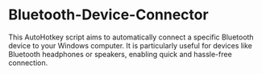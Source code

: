 # Bluetooth-Device-Connector
This AutoHotkey script aims to automatically connect a specific Bluetooth device to your Windows computer. It is particularly useful for devices like Bluetooth headphones or speakers, enabling quick and hassle-free connection.
